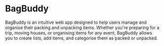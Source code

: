 # BagBuddy
BagBuddy is an intuitive web app designed to help users manage and organise their packing and unpacking items. Whether you're preparing for a trip, moving houses, or organising items for any event, BagBuddy allows you to create lists, add items, and categorise them as packed or unpacked.
